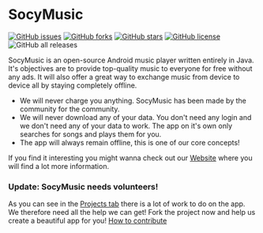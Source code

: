 # SocyMusic
[![GitHub issues](https://img.shields.io/github/issues/Benji377/SocyMusic)](https://github.com/Benji377/SocyMusic/issues) [![GitHub forks](https://img.shields.io/github/forks/Benji377/SocyMusic)](https://github.com/Benji377/SocyMusic/network) [![GitHub stars](https://img.shields.io/github/stars/Benji377/SocyMusic)](https://github.com/Benji377/SocyMusic/stargazers) [![GitHub license](https://img.shields.io/github/license/Benji377/SocyMusic)](https://github.com/Benji377/SocyMusic/blob/main/LICENSE)
![GitHub all releases](https://img.shields.io/github/downloads/Benji377/SocyMusic/total)


SocyMusic is an open-source Android music player written entirely in Java. It's objectives are to provide top-quality music to everyone for free without any ads. It will also offer a great way to exchange music from device to device all by staying completely offline. 

- We will never charge you anything. SocyMusic has been made by the community for the community.
- We will never download any of your data. You don't need any login and we don't need any of your data to work. The app on it's own only searches for songs and plays them for you.
- The app will always remain offline, this is one of our core concepts!

If you find it interesting you might wanna check out our [Website](https://benji377.github.io/SocyMusic/) where you will find a lot more information.

### Update: SocyMusic needs volunteers!
As you can see in the [Projects tab](https://github.com/Benji377/SocyMusic/projects) there is a lot of work to do on the app. We therefore need all the help we can get! Fork the project now and help us create a beautiful app for you! [How to contribute](https://benji377.github.io/SocyMusic/contributing/)

